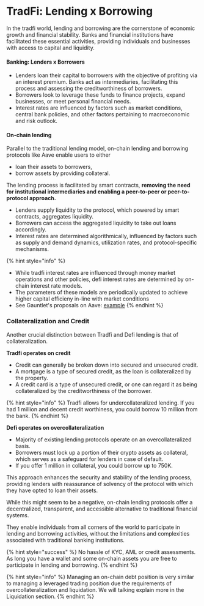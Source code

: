 # TradFi: Lending x Borrowing

In the tradfi world, lending and borrowing are the cornerstone of economic growth and financial stability. Banks and financial institutions have facilitated these essential activities, providing individuals and businesses with access to capital and liquidity.&#x20;

#### Banking: Lenders x Borrowers

* Lenders loan their capital to borrowers with the objective of profiting via an interest premium. Banks act as intermediaries, facilitating this process and assessing the creditworthiness of borrowers.&#x20;
* Borrowers look to leverage these funds to finance projects, expand businesses, or meet personal financial needs.
* Interest rates are influenced by factors such as market conditions, central bank policies, and other factors pertaining to macroeconomic and risk outlook.

#### On-chain lending

Parallel to the traditional lending model, on-chain lending and borrowing protocols like Aave enable users to either

* loan their assets to borrowers,
* borrow assets by providing collateral.&#x20;

The lending process is facilitated by smart contracts, **removing the need for institutional intermediaries and enabling a peer-to-peer or peer-to-protocol approach.**

* Lenders supply liquidity to the protocol, which powered by smart contracts, aggregates liquidity.
* Borrowers can access the aggregated liquidity to take out loans accordingly.&#x20;
* Interest rates are determined algorithmically, influenced by factors such as supply and demand dynamics, utilization rates, and protocol-specific mechanisms.

{% hint style="info" %}
* While tradfi interest rates are influenced through money market operations and other policies, defi interest rates are determined by on-chain interest rate models.
* The parameters of these models are periodically updated to achieve higher capital efficieny in-line with market conditions
* See Gauntlet's proposals on Aave: [example](https://governance.aave.com/t/arfc-aave-v3-interest-rate-curve-recommendations-from-gauntlet-2023-04-27/12921)
{% endhint %}

### Collateralization and Credit

Another crucial distinction between Tradfi and Defi lending is that of collateralization.&#x20;

**Tradfi operates on credit**

* Credit can generally be broken down into secured and unsecured credit.&#x20;
* A mortgage is a type of secured credit, as the loan is collateralized by the property.&#x20;
* A credit card is a type of unsecured credit, or one can regard it as being collateralized by the creditworthiness of the borrower.

{% hint style="info" %}
Tradfi allows for undercollateralized lending. If you had 1 million and decent credit worthiness, you could borrow 10 million from the bank.
{% endhint %}

**Defi operates on overcollateralization**

* Majority of existing lending protocols operate on an overcollateralized basis.
* Borrowers must lock up a portion of their crypto assets as collateral, which serves as a safeguard for lenders in case of default.&#x20;
* If you offer 1 million in collateral, you could borrow up to 750K.

This approach enhances the security and stability of the lending process, providing lenders with reassurance of solvency of the protocol with which they have opted to loan their assets.&#x20;

While this might seem to be a negative, on-chain lending protocols offer a decentralized, transparent, and accessible alternative to traditional financial systems.&#x20;

They enable individuals from all corners of the world to participate in lending and borrowing activities, without the limitations and complexities associated with traditional banking institutions.

{% hint style="success" %}
No hassle of KYC, AML or credit assessments. As long you have a wallet and some on-chain assets you are free to participate in lending and borrowing.&#x20;
{% endhint %}

{% hint style="info" %}
Managing an on-chain debt position is very similar to managing a leveraged trading position due the requirements of overcollateralization and liquidation. We will talking explain more in the Liquidation section.
{% endhint %}
